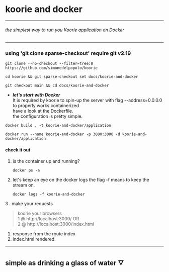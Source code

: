 # koorie and docker

___

###### the simplest way to run you Koorie application on Docker
___

### using 'git clone sparse-checkout' require git v2.19

```shell
git clone --no-checkout --filter=tree:0 https://github.com/simonedelpopolo/koorie
```

```shell
cd koorie && git sparse-checkout set docs/koorie-and-docker
```

```shell
git checkout main && cd docs/koorie-and-docker
```

- **_let's start with Docker_**  
  It is required by koorie to spin-up the server with flag --address=0.0.0.0 to properly works containerized  
  have a look at the Dockerfile.  
  the configuration is pretty simple.

```shell
docker build . -t koorie-and-docker/application 
```

```shell
docker run --name koorie-and-docker -p 3000:3000 -d koorie-and-docker/application
```

#### check it out

1. is the container up and running?
   ```shell
   docker ps -a
   ```

2. let's keep an eye on the docker logs the flag -f means to keep the stream on.
   ```shell
   docker logs -f koorie-and-docker
   ```

3 . make your requests

> koorie your browsers  
> 1 @ http://localhost:3000/ OR  
> 2 @ http://localhost:3000/index.html

1. response from the route index
2. index.html rendered.

___

## simple as drinking a glass of water 🜄
